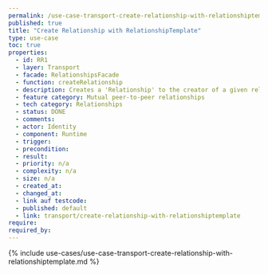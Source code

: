 ```yaml
---
permalink: /use-case-transport-create-relationship-with-relationshiptemplate
published: true
title: "Create Relationship with RelationshipTemplate"
type: use-case
toc: true
properties:
  - id: RR1
  - layer: Transport
  - facade: RelationshipsFacade
  - function: createRelationship
  - description: Creates a 'Relationship' to the creator of a given relationshipTemplateId. The 'RelationshipTemplate' of the given 'relationshipTemplateId' must come from another identity and must be loaded by 'POST /RelationshipTemplates/Peer' first.
  - feature category: Mutual peer-to-peer relationships
  - tech category: Relationships
  - status: DONE
  - comments:
  - actor: Identity
  - component: Runtime
  - trigger:
  - precondition:
  - result:
  - priority: n/a
  - complexity: n/a
  - size: n/a
  - created_at:
  - changed_at:
  - link auf testcode:
  - published: default
  - link: transport/create-relationship-with-relationshiptemplate
require:
required_by:
---
```


{% include use-cases/use-case-transport-create-relationship-with-relationshiptemplate.md %}
